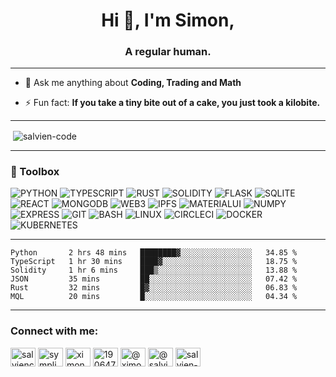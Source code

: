 <h1 align="center">Hi 👋, I'm Simon,</h1>
<h3 align="center">A regular human.</h3>

----

- 💬 Ask me anything about **Coding, Trading and Math**

- ⚡ Fun fact: **If you take a tiny bite out of a cake, you just took a kilobite.**

----

<p>&nbsp;<img align="center" src="https://github-readme-stats.vercel.app/api?username=salvien-code&show_icons=true&locale=en" alt="salvien-code" /></p>

----

### 🧰 Toolbox
![PYTHON](https://img.shields.io/badge/-python-brightgreen?style=for-the-badge&logo=python) ![TYPESCRIPT](https://img.shields.io/badge/-typescript-lightgrey?style=for-the-badge&logo=typescript) ![RUST](https://img.shields.io/badge/-rust-informational?style=for-the-badge&logo=rust) ![SOLIDITY](https://img.shields.io/badge/-solidity-red?style=for-the-badge&logo=solidity) ![FLASK](https://img.shields.io/badge/-flask-blueviolet?style=for-the-badge&logo=flask) ![SQLITE](https://img.shields.io/badge/-sqlite-success?style=for-the-badge&logo=sqlite) ![REACT](https://img.shields.io/badge/-react-important?style=for-the-badge&logo=react) ![MONGODB](https://img.shields.io/badge/-mongodb-yellow?style=for-the-badge&logo=mongodb) ![WEB3](https://img.shields.io/badge/-web3-lightgrey?style=for-the-badge&logo=web3.js) ![IPFS](https://img.shields.io/badge/-ipfs-blue?style=for-the-badge&logo=ipfs) ![MATERIALUI](https://img.shields.io/badge/-materialui-red?style=for-the-badge&logo=mui) ![NUMPY](https://img.shields.io/badge/-numpy-blueviolet?style=for-the-badge&logo=numpy) ![EXPRESS](https://img.shields.io/badge/-express-informational?style=for-the-badge&logo=express) ![GIT](https://img.shields.io/badge/-git-inactive?style=for-the-badge&logo=git) ![BASH](https://img.shields.io/badge/-bash-yellow?style=for-the-badge&logo=gnubash)  ![LINUX](https://img.shields.io/badge/-linux-critical?style=for-the-badge&logo=linux) ![CIRCLECI](https://img.shields.io/badge/-circleci-blueviolet?style=for-the-badge&logo=circleci) ![DOCKER](https://img.shields.io/badge/-docker-brightgreen?style=for-the-badge&logo=docker) ![KUBERNETES](https://img.shields.io/badge/-kubernetes-lightgrey?style=for-the-badge&logo=kubernetes)


----

<!--START_SECTION:waka-->

```text
Python       2 hrs 48 mins   ████████▓░░░░░░░░░░░░░░░░   34.85 %
TypeScript   1 hr 30 mins    ████▓░░░░░░░░░░░░░░░░░░░░   18.75 %
Solidity     1 hr 6 mins     ███▒░░░░░░░░░░░░░░░░░░░░░   13.88 %
JSON         35 mins         ██░░░░░░░░░░░░░░░░░░░░░░░   07.42 %
Rust         32 mins         █▓░░░░░░░░░░░░░░░░░░░░░░░   06.83 %
MQL          20 mins         █░░░░░░░░░░░░░░░░░░░░░░░░   04.34 %
```

<!--END_SECTION:waka-->

----

<h3 align="left">Connect with me:</h3>
<p align="left">
<a href="https://dev.to/salviencode" target="blank"><img align="center" src="https://raw.githubusercontent.com/rahuldkjain/github-profile-readme-generator/master/src/images/icons/Social/devto.svg" alt="salviencode" height="30" width="40" /></a>
<a href="https://twitter.com/sympli_simon" target="blank"><img align="center" src="https://raw.githubusercontent.com/rahuldkjain/github-profile-readme-generator/master/src/images/icons/Social/twitter.svg" alt="sympli_simon" height="30" width="40" /></a>
<a href="https://linkedin.com/in/ximon" target="blank"><img align="center" src="https://raw.githubusercontent.com/rahuldkjain/github-profile-readme-generator/master/src/images/icons/Social/linked-in-alt.svg" alt="ximon" height="30" width="40" /></a>
<a href="https://stackoverflow.com/users/19064733" target="blank"><img align="center" src="https://raw.githubusercontent.com/rahuldkjain/github-profile-readme-generator/master/src/images/icons/Social/stack-overflow.svg" alt="19064733" height="30" width="40" /></a>
<a href="https://hashnode.com/@ximon" target="blank"><img align="center" src="https://raw.githubusercontent.com/rahuldkjain/github-profile-readme-generator/master/src/images/icons/Social/hashnode.svg" alt="@ximon" height="30" width="40" /></a>
<a href="https://medium.com/@salviensky" target="blank"><img align="center" src="https://raw.githubusercontent.com/rahuldkjain/github-profile-readme-generator/master/src/images/icons/Social/medium.svg" alt="@salviensky" height="30" width="40" /></a>
<a href="https://www.leetcode.com/salvien-code" target="blank"><img align="center" src="https://raw.githubusercontent.com/rahuldkjain/github-profile-readme-generator/master/src/images/icons/Social/leet-code.svg" alt="salvien-code" height="30" width="40" /></a>
</p>
